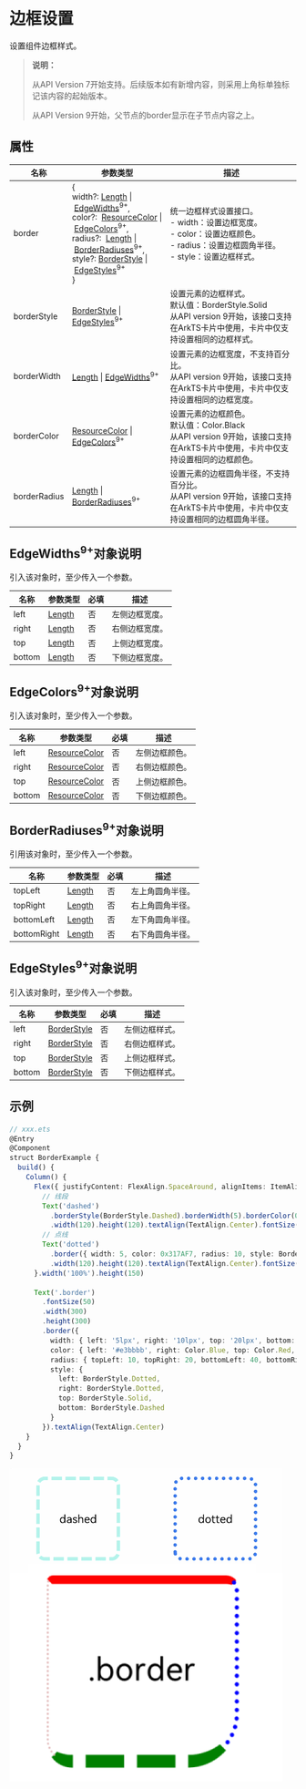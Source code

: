 # 边框设置

设置组件边框样式。

>  **说明：**
>
>  从API Version 7开始支持。后续版本如有新增内容，则采用上角标单独标记该内容的起始版本。
>
>  从API Version 9开始，父节点的border显示在子节点内容之上。


## 属性

| 名称         | 参数类型                                                     | 描述                                                         |
| ------------ | ------------------------------------------------------------ | ------------------------------------------------------------ |
| border       | {<br/>width?:&nbsp;[Length](ts-types.md#length)&nbsp;\|&nbsp;[EdgeWidths](#edgewidths9对象说明)<sup>9+</sup>,<br/>color?: &nbsp;[ResourceColor](ts-types.md#resourcecolor)&nbsp;\|&nbsp;[EdgeColors](#edgecolors9对象说明)<sup>9+</sup>,<br/>radius?: &nbsp;[Length](ts-types.md#length)&nbsp;\|&nbsp;[BorderRadiuses](#borderradiuses9对象说明)<sup>9+</sup>,<br/>style?:&nbsp;[BorderStyle](ts-appendix-enums.md#borderstyle)&nbsp;\|&nbsp;[EdgeStyles](#edgestyles9对象说明)<sup>9+</sup><br/>} | 统一边框样式设置接口。<br/>-&nbsp;width：设置边框宽度。<br/>-&nbsp;color：设置边框颜色。<br/>-&nbsp;radius：设置边框圆角半径。<br/>-&nbsp;style：设置边框样式。<br/> |
| borderStyle  | [BorderStyle](ts-appendix-enums.md#borderstyle) \| [EdgeStyles](#edgestyles9对象说明)<sup>9+</sup> | 设置元素的边框样式。<br/>默认值：BorderStyle.Solid<br/>从API version 9开始，该接口支持在ArkTS卡片中使用，卡片中仅支持设置相同的边框样式。 |
| borderWidth  | [Length](ts-types.md#length) \| [EdgeWidths](#edgewidths9对象说明)<sup>9+</sup> | 设置元素的边框宽度，不支持百分比。<br/>从API version 9开始，该接口支持在ArkTS卡片中使用，卡片中仅支持设置相同的边框宽度。 |
| borderColor  | [ResourceColor](ts-types.md#resourcecolor) \| [EdgeColors](#edgecolors9对象说明)<sup>9+</sup> | 设置元素的边框颜色。<br/>默认值：Color.Black<br/>从API version 9开始，该接口支持在ArkTS卡片中使用，卡片中仅支持设置相同的边框颜色。 |
| borderRadius | [Length](ts-types.md#length) \| [BorderRadiuses](#borderradiuses9对象说明)<sup>9+</sup> | 设置元素的边框圆角半径，不支持百分比。<br/>从API version 9开始，该接口支持在ArkTS卡片中使用，卡片中仅支持设置相同的边框圆角半径。 |

## EdgeWidths<sup>9+</sup>对象说明

引入该对象时，至少传入一个参数。

| 名称     | 参数类型                         | 必填   | 描述      |
| ------ | ---------------------------- | ---- | ------- |
| left   | [Length](ts-types.md#length) | 否    | 左侧边框宽度。 |
| right  | [Length](ts-types.md#length) | 否    | 右侧边框宽度。 |
| top    | [Length](ts-types.md#length) | 否    | 上侧边框宽度。 |
| bottom | [Length](ts-types.md#length) | 否    | 下侧边框宽度。 |

## EdgeColors<sup>9+</sup>对象说明

引入该对象时，至少传入一个参数。

| 名称     | 参数类型                                     | 必填   | 描述      |
| ------ | ---------------------------------------- | ---- | ------- |
| left   | [ResourceColor](ts-types.md#resourcecolor) | 否    | 左侧边框颜色。 |
| right  | [ResourceColor](ts-types.md#resourcecolor) | 否    | 右侧边框颜色。 |
| top    | [ResourceColor](ts-types.md#resourcecolor) | 否    | 上侧边框颜色。 |
| bottom | [ResourceColor](ts-types.md#resourcecolor) | 否    | 下侧边框颜色。 |

## BorderRadiuses<sup>9+</sup>对象说明

引用该对象时，至少传入一个参数。

| 名称          | 参数类型                         | 必填   | 描述       |
| ----------- | ---------------------------- | ---- | -------- |
| topLeft     | [Length](ts-types.md#length) | 否    | 左上角圆角半径。 |
| topRight    | [Length](ts-types.md#length) | 否    | 右上角圆角半径。 |
| bottomLeft  | [Length](ts-types.md#length) | 否    | 左下角圆角半径。 |
| bottomRight | [Length](ts-types.md#length) | 否    | 右下角圆角半径。 |

## EdgeStyles<sup>9+</sup>对象说明

引入该对象时，至少传入一个参数。

| 名称     | 参数类型                                     | 必填   | 描述      |
| ------ | ---------------------------------------- | ---- | ------- |
| left   | [BorderStyle](ts-appendix-enums.md#borderstyle) | 否    | 左侧边框样式。 |
| right  | [BorderStyle](ts-appendix-enums.md#borderstyle) | 否    | 右侧边框样式。 |
| top    | [BorderStyle](ts-appendix-enums.md#borderstyle) | 否    | 上侧边框样式。 |
| bottom | [BorderStyle](ts-appendix-enums.md#borderstyle) | 否    | 下侧边框样式。 |

## 示例

```ts
// xxx.ets
@Entry
@Component
struct BorderExample {
  build() {
    Column() {
      Flex({ justifyContent: FlexAlign.SpaceAround, alignItems: ItemAlign.Center }) {
        // 线段
        Text('dashed')
          .borderStyle(BorderStyle.Dashed).borderWidth(5).borderColor(0xAFEEEE).borderRadius(10)
          .width(120).height(120).textAlign(TextAlign.Center).fontSize(16)
        // 点线
        Text('dotted')
          .border({ width: 5, color: 0x317AF7, radius: 10, style: BorderStyle.Dotted })
          .width(120).height(120).textAlign(TextAlign.Center).fontSize(16)
      }.width('100%').height(150)

      Text('.border')
        .fontSize(50)
        .width(300)
        .height(300)
        .border({
          width: { left: '5lpx', right: '10lpx', top: '20lpx', bottom: '30lpx' },
          color: { left: '#e3bbbb', right: Color.Blue, top: Color.Red, bottom: Color.Green },
          radius: { topLeft: 10, topRight: 20, bottomLeft: 40, bottomRight: 80 },
          style: {
            left: BorderStyle.Dotted,
            right: BorderStyle.Dotted,
            top: BorderStyle.Solid,
            bottom: BorderStyle.Dashed
          }
        }).textAlign(TextAlign.Center)
    }
  }
}
```

![zh-cn_image_0000001219982705](figures/zh-cn_image_0000001219982705.gif)